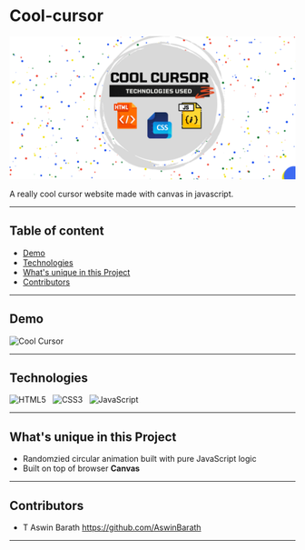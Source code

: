 # Cool-cursor

<p>
<img src="assets/Cool Cursor.png" alt="Cool Cursor" />
</p>

A really cool cursor website made with canvas in javascript.

---

## Table of content

- [Demo](#Demo)
- [Technologies](#Technologies)
- [What's unique in this Project](#whats-unique-in-this-project)
- [Contributors](#Contributors)


---


## Demo

<p>
<img src="assets/Cool Cursor.gif" alt="Cool Cursor" />
</p>


---


## Technologies

![HTML5](https://img.shields.io/badge/HTML5-E34F26?style=for-the-badge&logo=html5&logoColor=white)
&nbsp;
![CSS3](https://img.shields.io/badge/CSS3-1572B6?style=for-the-badge&logo=css3&logoColor=white)
&nbsp;
![JavaScript](https://img.shields.io/badge/JavaScript-323330?style=for-the-badge&logo=javascript&logoColor=F7DF1E)
&nbsp;


---


## What's unique in this Project

- Randomzied circular animation built with pure JavaScript logic
- Built on top of browser **Canvas**


---


## Contributors

- T Aswin Barath <https://github.com/AswinBarath>


---